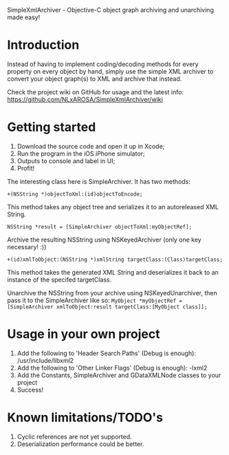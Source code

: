 SimpleXmlArchiver - Objective-C object graph archiving and unarchiving made easy!

# Introduction

Instead of having to implement coding/decoding methods for every property on every object by hand, simply use the simple XML archiver to convert your object graph(s) to XML and archive that instead.

Check the project wiki on GitHub for usage and the latest info: https://github.com/NLxAROSA/SimpleXmlArchiver/wiki

# Getting started

1. Download the source code and open it up in Xcode;
2. Run the program in the iOS iPhone simulator;
3. Outputs to console and label in UI;
4. Profit!

The interesting class here is SimpleArchiver. It has two methods:

`+(NSString *)objectToXml:(id)objectToEncode;`

This method takes any object tree and serializes it to an autoreleased XML String.

`NSString *result = [SimpleArchiver objectToXml:myObjectRef];`

Archive the resulting NSString using NSKeyedArchiver (only one key necessary! :))

`+(id)xmlToObject:(NSString *)xmlString targetClass:(Class)targetClass;`

This method takes the generated XML String and deserializes it back to an instance of the specifed targetClass.

Unarchive the NSString from your archive using NSKeyedUnarchiver, then pass it to the SimpleArchiver like so: `MyObject *myObjectRef = [SimpleArchiver xmlToObject:result targetClass:[MyObject class]];`


# Usage in your own project

1. Add the following to 'Header Search Paths' (Debug is enough): /usr/include/libxml2
2. Add the following to 'Other Linker Flags' (Debug is enough): -lxml2
3. Add the Constants, SimpleArchiver and GDataXMLNode classes to your project
4. Success!

# Known limitations/TODO's

1. Cyclic references are not yet supported.
2. Deserialization performance could be better.